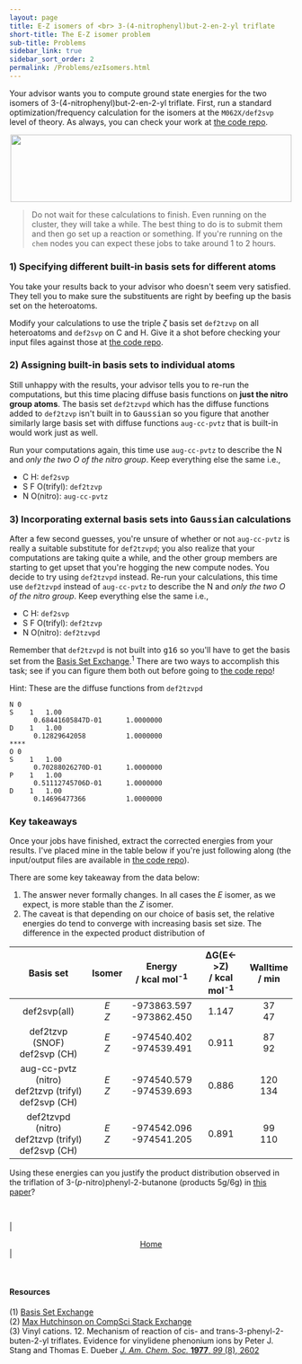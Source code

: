 ```yaml
---
layout: page
title: E-Z isomers of <br> 3-(4-nitrophenyl)but-2-en-2-yl triflate
short-title: The E-Z isomer problem
sub-title: Problems
sidebar_link: true
sidebar_sort_order: 2
permalink: /Problems/ezIsomers.html
---
```

<!-- markdownlint-disable-file MD040 -->

Your advisor wants you to compute ground state energies for the two isomers of 3-(4-nitrophenyl)but-2-en-2-yl triflate. First, run a standard optimization/frequency calculation for the isomers at the `M062X/def2svp` level of theory. As always, you can check your work at [the code repo](https://github.com/thisisntnathan/dftCourseCodeRepo).  

<center>
    <img src="/dftCourse/assets/images/Problems/ez_triflate.svg" width="500" height="120.33">
</center>

>Do not wait for these calculations to finish. Even running on the cluster, they will take a while. The best thing to do is to submit them and then go set up a reaction or something. If you're running on the `chem` nodes you can expect these jobs to take around 1 to 2 hours.  

### 1) Specifying different built-in basis sets for different atoms

You take your results back to your advisor who doesn't seem very satisfied. They tell you to make sure the substituents are right by beefing up the basis set on the heteroatoms.  

Modify your calculations to use the triple $\zeta$ basis set `def2tzvp` on all heteroatoms and `def2svp` on C and H. Give it a shot before checking your input files against those at [the code repo](https://github.com/thisisntnathan/dftCourseCodeRepo).  

### 2) Assigning built-in basis sets to individual atoms

Still unhappy with the results, your advisor tells you to re-run the computations, but this time placing diffuse basis functions on **just the nitro group atoms**. The basis set `def2tzvpd` which has the diffuse functions added to `def2tzvp` isn't built in to <kbd>Gaussian</kbd> so you figure that another similarly large basis set with diffuse functions `aug-cc-pvtz` that is built-in would work just as well.  

Run your computations again, this time use `aug-cc-pvtz` to describe the N and *only the two O of the nitro group*. Keep everything else the same i.e.,  

- C H: `def2svp`  
- S F O(trifyl): `def2tzvp`  
- N O(nitro): `aug-cc-pvtz`  

### 3) Incorporating external basis sets into <kbd>Gaussian</kbd> calculations

After a few second guesses, you're unsure of whether or not `aug-cc-pvtz` is really a suitable substitute for `def2tzvpd`; you also realize that your computations are taking quite a while, and the other group members are starting to get upset that you're hogging the new compute nodes. You decide to try using `def2tzvpd` instead. Re-run your calculations, this time use `def2tzvpd` instead of `aug-cc-pvtz` to describe the N and *only the two O of the nitro group*. Keep everything else the same i.e.,  

- C H: `def2svp`  
- S F O(trifyl): `def2tzvp`  
- N O(nitro): `def2tzvpd`  

Remember that `def2tzvpd` is not built into <kbd>g16</kbd> so you'll have to get the basis set from the [Basis Set Exchange](https://www.basissetexchange.org/).$^1$ There are two ways to accomplish this task; see if you can figure them both out before going to [the code repo](https://github.com/thisisntnathan/dftCourseCodeRepo)!  

Hint: These are the diffuse functions from `def2tzvpd`  

```
N 0
S    1   1.00
      0.68441605847D-01      1.0000000
D    1   1.00
      0.12829642058          1.0000000
****
O 0
S    1   1.00
      0.70288026270D-01      1.0000000
P    1   1.00
      0.51112745706D-01      1.0000000
D    1   1.00
      0.14696477366          1.0000000
```

### Key takeaways

<!-- TODO: Put in key takeaways once energies are done -->

Once your jobs have finished, extract the corrected energies from your results. I've placed mine in the table below if you're just following along (the input/output files are available in [the code repo](https://github.com/thisisntnathan/dftCourseCodeRepo)).  

There are some key takeaway from the data below:

1. The answer never formally changes. In all cases the *E* isomer, as we expect, is more stable than the *Z* isomer.  
2. The caveat is that depending on our choice of basis set, the relative energies do tend to converge with increasing basis set size. The difference in the expected product distribution of 

| Basis set | Isomer | Energy<br>/ kcal mol<sup>-1</sup> | ΔG(E<->Z)<br>/ kcal mol<sup>-1</sup> | Walltime<br>/ min |
|:---:|:---:|:---:|:---:|:---:|
| def2svp(all) | *E*<br>*Z* | -973863.597<br>-973862.450 | 1.147 | 37<br>47 |
| def2tzvp (SNOF)<br>def2svp (CH) | *E*<br>*Z* | -974540.402<br>-974539.491 | 0.911 | 87<br>92 |
| aug-cc-pvtz (nitro)<br>def2tzvp (trifyl)<br>def2svp (CH) | *E*<br>*Z* | -974540.579<br>-974539.693 | 0.886 | 120<br>134 |
| def2tzvpd (nitro)<br>def2tzvp (trifyl)<br>def2svp (CH) | *E*<br>*Z* | -974542.096<br>-974541.205 | 0.891 | 99<br>110 |

Using these energies can you justify the product distribution observed in the triflation of 3-(*p*-nitro)phenyl-2-butanone (products 5g/6g) in [this paper](https://pubs.acs.org/doi/abs/10.1021/ja00450a033)?

<br>

| <center><a href="/dftCourse/introduction.html">Home</a></center> |

<br>

#### Resources

(1) [Basis Set Exchange](https://www.basissetexchange.org/)  
(2) [Max Hutchinson on CompSci Stack Exchange](https://scicomp.stackexchange.com/questions/5515/how-does-density-functional-theory-scale-with-system-size)  
(3) Vinyl cations. 12. Mechanism of reaction of cis- and trans-3-phenyl-2-buten-2-yl triflates. Evidence for vinylidene phenonium ions by Peter J. Stang and Thomas E. Dueber [*J. Am. Chem. Soc.* **1977**, *99* (8), 2602](https://pubs.acs.org/doi/abs/10.1021/ja00450a033)
